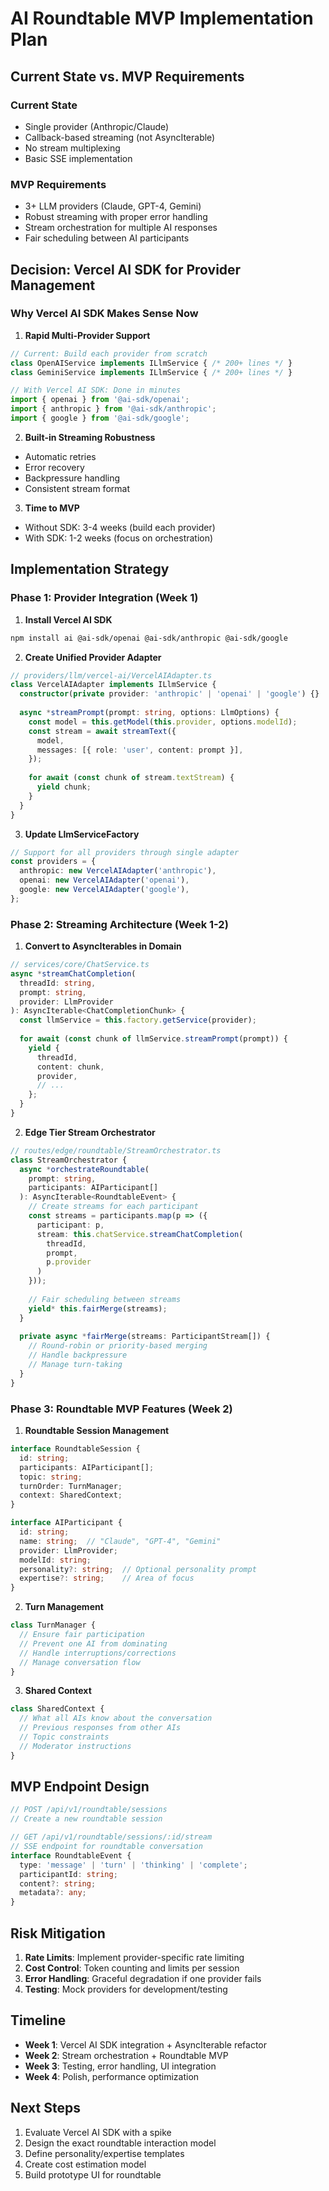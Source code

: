 # AI Roundtable MVP Implementation Plan

## Current State vs. MVP Requirements

### Current State
- Single provider (Anthropic/Claude)
- Callback-based streaming (not AsyncIterable)
- No stream multiplexing
- Basic SSE implementation

### MVP Requirements
- 3+ LLM providers (Claude, GPT-4, Gemini)
- Robust streaming with proper error handling
- Stream orchestration for multiple AI responses
- Fair scheduling between AI participants

## Decision: Vercel AI SDK for Provider Management

### Why Vercel AI SDK Makes Sense Now

1. **Rapid Multi-Provider Support**
```typescript
// Current: Build each provider from scratch
class OpenAIService implements ILlmService { /* 200+ lines */ }
class GeminiService implements ILlmService { /* 200+ lines */ }

// With Vercel AI SDK: Done in minutes
import { openai } from '@ai-sdk/openai';
import { anthropic } from '@ai-sdk/anthropic';
import { google } from '@ai-sdk/google';
```

2. **Built-in Streaming Robustness**
- Automatic retries
- Error recovery
- Backpressure handling
- Consistent stream format

3. **Time to MVP**
- Without SDK: 3-4 weeks (build each provider)
- With SDK: 1-2 weeks (focus on orchestration)

## Implementation Strategy

### Phase 1: Provider Integration (Week 1)

1. **Install Vercel AI SDK**
```bash
npm install ai @ai-sdk/openai @ai-sdk/anthropic @ai-sdk/google
```

2. **Create Unified Provider Adapter**
```typescript
// providers/llm/vercel-ai/VercelAIAdapter.ts
class VercelAIAdapter implements ILlmService {
  constructor(private provider: 'anthropic' | 'openai' | 'google') {}
  
  async *streamPrompt(prompt: string, options: LlmOptions) {
    const model = this.getModel(this.provider, options.modelId);
    const stream = await streamText({
      model,
      messages: [{ role: 'user', content: prompt }],
    });
    
    for await (const chunk of stream.textStream) {
      yield chunk;
    }
  }
}
```

3. **Update LlmServiceFactory**
```typescript
// Support for all providers through single adapter
const providers = {
  anthropic: new VercelAIAdapter('anthropic'),
  openai: new VercelAIAdapter('openai'),
  google: new VercelAIAdapter('google'),
};
```

### Phase 2: Streaming Architecture (Week 1-2)

1. **Convert to AsyncIterables in Domain**
```typescript
// services/core/ChatService.ts
async *streamChatCompletion(
  threadId: string,
  prompt: string,
  provider: LlmProvider
): AsyncIterable<ChatCompletionChunk> {
  const llmService = this.factory.getService(provider);
  
  for await (const chunk of llmService.streamPrompt(prompt)) {
    yield {
      threadId,
      content: chunk,
      provider,
      // ...
    };
  }
}
```

2. **Edge Tier Stream Orchestrator**
```typescript
// routes/edge/roundtable/StreamOrchestrator.ts
class StreamOrchestrator {
  async *orchestrateRoundtable(
    prompt: string,
    participants: AIParticipant[]
  ): AsyncIterable<RoundtableEvent> {
    // Create streams for each participant
    const streams = participants.map(p => ({
      participant: p,
      stream: this.chatService.streamChatCompletion(
        threadId,
        prompt,
        p.provider
      )
    }));
    
    // Fair scheduling between streams
    yield* this.fairMerge(streams);
  }
  
  private async *fairMerge(streams: ParticipantStream[]) {
    // Round-robin or priority-based merging
    // Handle backpressure
    // Manage turn-taking
  }
}
```

### Phase 3: Roundtable MVP Features (Week 2)

1. **Roundtable Session Management**
```typescript
interface RoundtableSession {
  id: string;
  participants: AIParticipant[];
  topic: string;
  turnOrder: TurnManager;
  context: SharedContext;
}

interface AIParticipant {
  id: string;
  name: string;  // "Claude", "GPT-4", "Gemini"
  provider: LlmProvider;
  modelId: string;
  personality?: string;  // Optional personality prompt
  expertise?: string;    // Area of focus
}
```

2. **Turn Management**
```typescript
class TurnManager {
  // Ensure fair participation
  // Prevent one AI from dominating
  // Handle interruptions/corrections
  // Manage conversation flow
}
```

3. **Shared Context**
```typescript
class SharedContext {
  // What all AIs know about the conversation
  // Previous responses from other AIs
  // Topic constraints
  // Moderator instructions
}
```

## MVP Endpoint Design

```typescript
// POST /api/v1/roundtable/sessions
// Create a new roundtable session

// GET /api/v1/roundtable/sessions/:id/stream
// SSE endpoint for roundtable conversation
interface RoundtableEvent {
  type: 'message' | 'turn' | 'thinking' | 'complete';
  participantId: string;
  content?: string;
  metadata?: any;
}
```

## Risk Mitigation

1. **Rate Limits**: Implement provider-specific rate limiting
2. **Cost Control**: Token counting and limits per session
3. **Error Handling**: Graceful degradation if one provider fails
4. **Testing**: Mock providers for development/testing

## Timeline

- **Week 1**: Vercel AI SDK integration + AsyncIterable refactor
- **Week 2**: Stream orchestration + Roundtable MVP
- **Week 3**: Testing, error handling, UI integration
- **Week 4**: Polish, performance optimization

## Next Steps

1. Evaluate Vercel AI SDK with a spike
2. Design the exact roundtable interaction model
3. Define personality/expertise templates
4. Create cost estimation model
5. Build prototype UI for roundtable